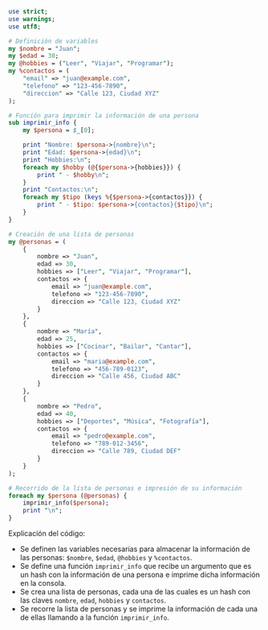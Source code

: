 ```perl
use strict;
use warnings;
use utf8;

# Definición de variables
my $nombre = "Juan";
my $edad = 30;
my @hobbies = ("Leer", "Viajar", "Programar");
my %contactos = (
    "email" => "juan@example.com",
    "telefono" => "123-456-7890",
    "direccion" => "Calle 123, Ciudad XYZ"
);

# Función para imprimir la información de una persona
sub imprimir_info {
    my $persona = $_[0];

    print "Nombre: $persona->{nombre}\n";
    print "Edad: $persona->{edad}\n";
    print "Hobbies:\n";
    foreach my $hobby (@{$persona->{hobbies}}) {
        print " - $hobby\n";
    }
    print "Contactos:\n";
    foreach my $tipo (keys %{$persona->{contactos}}) {
        print " - $tipo: $persona->{contactos}{$tipo}\n";
    }
}

# Creación de una lista de personas
my @personas = (
    {
        nombre => "Juan",
        edad => 30,
        hobbies => ["Leer", "Viajar", "Programar"],
        contactos => {
            email => "juan@example.com",
            telefono => "123-456-7890",
            direccion => "Calle 123, Ciudad XYZ"
        }
    },
    {
        nombre => "María",
        edad => 25,
        hobbies => ["Cocinar", "Bailar", "Cantar"],
        contactos => {
            email => "maria@example.com",
            telefono => "456-789-0123",
            direccion => "Calle 456, Ciudad ABC"
        }
    },
    {
        nombre => "Pedro",
        edad => 40,
        hobbies => ["Deportes", "Música", "Fotografía"],
        contactos => {
            email => "pedro@example.com",
            telefono => "789-012-3456",
            direccion => "Calle 789, Ciudad DEF"
        }
    }
);

# Recorrido de la lista de personas e impresión de su información
foreach my $persona (@personas) {
    imprimir_info($persona);
    print "\n";
}
```

Explicación del código:

* Se definen las variables necesarias para almacenar la información de las personas: `$nombre`, `$edad`, `@hobbies` y `%contactos`.
* Se define una función `imprimir_info` que recibe un argumento que es un hash con la información de una persona e imprime dicha información en la consola.
* Se crea una lista de personas, cada una de las cuales es un hash con las claves `nombre`, `edad`, `hobbies` y `contactos`.
* Se recorre la lista de personas y se imprime la información de cada una de ellas llamando a la función `imprimir_info`.